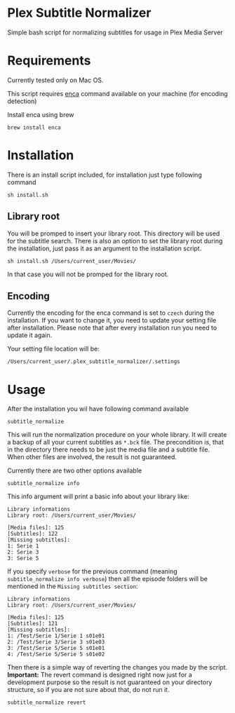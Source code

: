 # Plex Subtitle Normalizer
Simple bash script for normalizing subtitles for usage in Plex Media Server

# Requirements
Currently tested only on Mac OS.

This script requires [enca](https://github.com/nijel/enca) command available on your machine (for encoding detection)

Install enca using brew
```
brew install enca
```
# Installation
There is an install script included, for installation just type following command
```
sh install.sh
```

## Library root
You will be promped to insert your library root. This directory will be used for the subtitle search. There is also an option to set the library root during the installation, just pass it as an argument to the installation script.
```
sh install.sh /Users/current_user/Movies/
```

In that case you will not be promped for the library root.

## Encoding
Currently the encoding for the enca command is set to `czech` during the installation. If you want to change it, you need to update your setting file after installation. Please note that after every installation run you need to update it again.

Your setting file location will be:
```
/Users/current_user/.plex_subtitle_normalizer/.settings
```

# Usage
After the installation you wil have following command available
```
subtitle_normalize
```

This will run the normalization procedure on your whole library. It will create a backup of all your current subtitles as `*.bck` file. The precondition is, that in the directory there needs to be just the media file and a subtitle file. When other files are involved, the result is not guaranteed.

Currently there are two other options available

```
subtitle_normalize info
```
This info argument will print a basic info about your library like:
```
Library informations
Library root: /Users/current_user/Movies/

[Media files]: 125
[Subtitles]: 122
[Missing subtitles]:
1: Serie 1
2: Serie 3
3: Serie 5
```

If you specify `verbose` for the previous command (meaning `subtitle_normalize info verbose`) then all the episode folders will be mentioned in the `Missing subtitles section`:
```
Library informations
Library root: /Users/current_user/Movies/

[Media files]: 125
[Subtitles]: 121
[Missing subtitles]:
1: /Test/Serie 1/Serie 1 s01e01
2: /Test/Serie 3/Serie 3 s01e03
3: /Test/Serie 5/Serie 5 s01e01
4: /Test/Serie 5/Serie 5 s01e02
```


Then there is a simple way of reverting the changes you made by the script.
**Important:** The revert command is designed right now just for a development purpose so the result is not guaranteed on your directory structure, so if you are not sure about that, do not run it.
```
subtitle_normalize revert
```